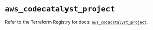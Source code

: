 # `aws_codecatalyst_project`

Refer to the Terraform Registry for docs: [`aws_codecatalyst_project`](https://registry.terraform.io/providers/hashicorp/aws/5.54.1/docs/resources/codecatalyst_project).

